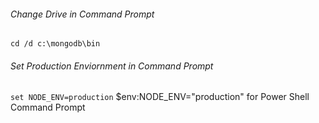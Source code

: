 ###### Change Drive in Command Prompt  
`cd /d c:\mongodb\bin`
###### Set Production Enviornment in Command Prompt
`set NODE_ENV=production`
  $env:NODE_ENV="production" for Power Shell Command Prompt

